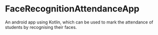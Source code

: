 # FaceRecognitionAttendanceApp
An android app using Kotlin, which can be used to mark the attendance of students by recognising their faces.
